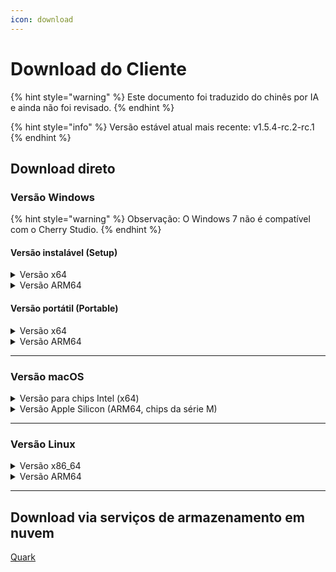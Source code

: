 ```yaml
---
icon: download
---
```

# Download do Cliente


{% hint style="warning" %}
Este documento foi traduzido do chinês por IA e ainda não foi revisado.
{% endhint %}




{% hint style="info" %}
Versão estável atual mais recente: v1.5.4-rc.2-rc.1
{% endhint %}

## Download direto

### Versão Windows

{% hint style="warning" %}
Observação: O Windows 7 não é compatível com o Cherry Studio.
{% endhint %}

#### Versão instalável (Setup)

<details>

<summary>Versão x64</summary>

Links principais:
<br>
【[Site oficial do Cherry Studio](https://cherry-ai.com/download)】 【[GitHub](https://github.com/CherryHQ/cherry-studio/releases/download/v1.5.4-rc.1/Cherry-Studio-1.5.4-rc.2-rc.1-x64-setup.exe)】

Links alternativos:
<br>
【[Linha 1](https://download-cf.ocoolai.com/https://github.com/CherryHQ/cherry-studio/releases/download/v1.5.4-rc.1/Cherry-Studio-1.5.4-rc.2-rc.1-x64-setup.exe)】 【[Linha 2](https://download.ocoolai.com/https://github.com/CherryHQ/cherry-studio/releases/download/v1.5.4-rc.1/Cherry-Studio-1.5.4-rc.2-rc.1-x64-setup.exe)】 【[Linha 3](https://download.ocoolai.online/https://github.com/CherryHQ/cherry-studio/releases/download/v1.5.4-rc.1/Cherry-Studio-1.5.4-rc.2-rc.1-x64-setup.exe)】

</details>

<details>

<summary>Versão ARM64</summary>

Links principais:
<br>
【[Site oficial do Cherry Studio](https://cherry-ai.com/download)】 【[GitHub](https://github.com/CherryHQ/cherry-studio/releases/download/v1.5.4-rc.1/Cherry-Studio-1.5.4-rc.2-rc.1-arm64-setup.exe)】

Links alternativos:
<br>
【[Linha 1](https://download-cf.ocoolai.com/https://github.com/CherryHQ/cherry-studio/releases/download/v1.5.4-rc.1/Cherry-Studio-1.5.4-rc.2-rc.1-arm64-setup.exe)】 【[Linha 2](https://download.ocoolai.com/https://github.com/CherryHQ/cherry-studio/releases/download/v1.5.4-rc.1/Cherry-Studio-1.5.4-rc.2-rc.1-arm64-setup.exe)】 【[Linha 3](https://download.ocoolai.online/https://github.com/CherryHQ/cherry-studio/releases/download/v极5.4-rc.1/Cherry-Studio-1.5.4-rc.2-rc.1-arm64-setup.exe)】

</details>

#### Versão portátil (Portable)

<details>

<summary>Versão x64</summary>

Links principais:
<br>
【[Site oficial do Cherry Studio](https://cherry-ai.com/download)】 【[GitHub](https://github.com/CherryHQ/cherry-studio/releases/download/v1.5.4-rc.1/Cherry-Studio-1.5.4-rc.2-rc.1-x64-portable.exe)】

Links alternativos:
<br>
【[Linha 1](https://download-cf.ocoolai.com/https://github.com/CherryHQ/cherry-studio/releases/download/v1.5.4-rc.1/Cherry-Studio-1.5.4-rc.2-rc.1-x64-portable.exe)】 【[Linha 2](https://download.ocoolai.com/https://github.com/CherryHQ/cherry-studio/releases/download/v1.5.4-rc.1/Cherry-Studio-1.5.4-rc.2-rc.1-x64-portable.exe)】 【[Linha 3](https://download.ocoolai.online/https://github.com/CherryHQ/cherry-studio/releases/download/v1.5.4-rc.1/Cherry-Studio-1.5.4-rc.2-rc.1-x64-portable.exe)】

</details>

<details>

<summary>Versão ARM64</summary>

Links principais:
<br>
【[Site oficial do Cherry Studio](https://cherry-ai.com/download)】 【[GitHub](极https://github.com/CherryHQ/cherry-studio/releases/download/v1.5.4-rc.1/Cherry-Studio-1.5.4-rc.2-rc.1-arm64-portable.exe)】

Links alternativos:
<br>
【[Linha 1](https://download-cf.ocoolai.com/https://github.com/CherryHQ/cherry-studio/releases/download/v1.5.4-rc.1/Cherry-Studio-1.5.4-rc.2-rc.1-arm64-portable.exe)】 【[Linha 2](https://download.ocoolai.com/https://github.com/CherryHQ/cherry-studio/releases/download/v1.5.4-rc.1/Cherry-Studio-1.5.4-rc.2-rc.1-arm64-portable.exe)】 【[Linha 3](https://download.ocoolai.online/https://github.com/CherryHQ/cherry-studio/releases/download/v1.5.4-rc.1/Cherry-Studio-1.5.4-rc.2-rc.1-arm64-portable.exe)】

</details>

***

### Versão macOS

<details>

<summary>Versão para chips Intel (x64)</summary>

Links principais:
<br>
【[Site oficial do Cherry Studio](https://cherry-ai.com/download)】 【[GitHub](https://github.com/CherryHQ/cherry-studio/releases/download/v1.5.4-rc.1/Cherry-Studio-1.5.4-rc.2-rc.1-x64.dmg)】

Links alternativos:
<br>
【[Linha 1](https://download-cf.ocoolai.com/https://github.com/CherryHQ/cherry-studio/releases/download/v1.5.4-rc.1/Cherry-Studio-1.5.4-rc.2-rc.1-x64.dmg)】 【[Linha 2](https://download.ocoolai.com/https://github.com/CherryHQ/cherry-studio/releases/download/v1.5.4-rc.1/Cherry-Studio-1.5.4-rc.2-rc.1-x64.dmg)】 【[Linha 3](https://download.ocoolai.online/https://github.com/CherryHQ/cherry-studio/releases/download/v1.5.4-rc.1/Cherry-Studio-1.5.4-rc.2-rc.1-x64.dmg)】

</details>

<details>

<summary>Versão Apple Silicon (ARM64, chips da série M)</summary>

Links principais:
<br>
【[Site oficial do Cherry Studio](https://cherry-ai.com/download)】 【[GitHub](https://github.com/CherryHQ/cherry-studio/releases/download/v1.5.4-rc.1/Cherry-Studio-1.5.4-rc.2-rc.1-arm64.dmg)】

Links alternativos:
<br>
【[Linha 1](https://download-cf.ocoolai.com/https://github.com/CherryHQ/cherry-studio/releases/download/v1.5.4-rc.1/Cherry-Studio-1.5.4-rc.2-rc.1-arm64.dmg)】 【[Linha 2](https://download.ocoolai.com/https://github.com/CherryHQ/cherry-studio/releases/download/v1.5.4-rc.1/Cherry-Studio-1.5.4-rc.2-rc.1-arm64.dmg)】 【[Linha 3](https://download.ocoolai.online/https://github.com/CherryHQ/cherry-studio/releases/download/v1.5.4-rc.1/Cherry-Studio-1.5.4-rc.2-rc.1-arm64.dmg)】

</details>

***

### Versão Linux

<details>

<summary>Versão x86_64</summary>

Links principais:
<br>
【[Site oficial do Cherry Studio](https://cherry-ai.com/download)】 【[GitHub](https://github.com/CherryHQ/cherry-studio/releases/download/v1.5.4-rc.1/Cherry-Studio-1.5.4-rc.2-rc.1-x86_64.AppImage)】

Links alternativos:
<br>
【[Linha 1](https://download-cf.ocoolai.com/https://github.com/CherryHQ/cherry-studio/releases/download/v1.5.4-rc.1/Cherry-Studio-1.5.4-rc.2-rc.1-x86_64.AppImage)】 【[Linha 2](https://download.ocoolai.com/https://github.com/CherryHQ/cherry-studio/releases/download/v1.5.4-rc.1/Cherry-Studio-1.5.4-rc.2-rc.1-x86_64.AppImage)】 【[Linha 3](https://download.ocoolai.online/https://github.com/CherryHQ/cherry-studio/releases/download/v1.5.4-rc.1/Cherry-Studio-1.5.4-rc.2-rc.1-x86_64.AppImage)】

</details>

<details>

<summary>Versão ARM64</summary>

Links principais:
<br>
【[Site oficial do Cherry Studio](https://cherry-ai.com/download)】 【[GitHub](https://github.com/CherryHQ/cherry-studio/releases/download/v1.5.4-rc.1/Cherry-Studio-1.5.4-rc.2-rc.1-arm64.AppImage)】

Links alternativos:
<br>
【[Linha 1](https://download-cf.ocoolai.com/https://github.com/CherryHQ/cherry-studio/releases/download/v1.5.4-rc.1/Cherry-Studio-1.5.4-rc.2-rc.1-arm64.AppImage)】 【[Linha 2](https://download.ocoolai.com/https://github.com/CherryHQ/cherry-studio/releases/download/v1.5.4-rc.1/Cherry-Studio-1.5.4-rc.2-rc.1-arm64.AppImage)】 【[Linha 3](https://download.ocoolai.online/https://github.com/CherryHQ/cherry-studio/releases/download/v1.5.4-rc.1/Cherry-Studio-1.5.4-rc.2-rc.1-arm64-AppImage)】

</details>

***

## Download via serviços de armazenamento em nuvem

[Quark](https://pan.quark.cn/s/c8533a1ec63e#/list/share)